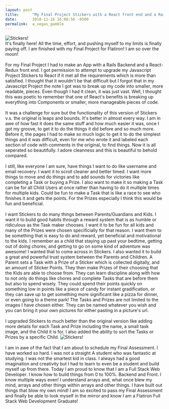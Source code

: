 ```yaml
---
layout: post
title:      "My Final Project Stickers with a React front end and a Rails backend"
date:       2018-11-16 16:08:56 -0500
permalink:  a_vegas_gamble
---
```


![Stickers!](https://i.imgur.com/laJWUo4h.jpg)
<br>
  It's finally here! All the time, effort, and pushing myself to my limits is finally paying off. I am finished with my Final Project for Flatiron! I am so over the moon! 
<br>
<br>
  For my Final Project I had to make an App with a Rails Backend and a React-Redux front end. I got permission to attempt to upgrade my Javascript Project Stickers to React if it met all the requirements which is more than satisfied. I thought that it wouldn't be that difficult but I forgot that in my Javascript Project the note I got was to break up my code into smaller, more readable, pieces. Even though I had it clean, it was just vast. Well, I thought this was poetic to remember that one of React's benefits is breaking up everything into Components or smaller, more manageable pieces of code. 
<br>
<br>
   It was a challenge for sure but the functionality of this version of Stickers v.s. the original is leaps and bounds. It's better in almost every way. I am in awe of how fast it does the same stuff and how much easier it was, once I got my groove, to get it to do the things it did before and so much more. Before it, the pages I had to make so much logic to get it to do the simplest things and it was difficult, even for me who wrote it and labeled each section of code with comments in the original, to find things. Now it is all seperated so beautifully. I adore cleanness and this is beautiful to behold compared. 
<br>
<br>
  I still, like everyone I am sure, have things I want to do like username and email recovery. I want it to scroll cleaner and better timed. I want more things to move and do things and to add sounds for victories like completing a Task or buying a Prize. I also want to make it so making a Task can be for all Child Users at once rather than having to do it multiple times for multiple kids. Could be fun to make a Task that is like a race to see who finishes it and gets the points. For the Prizes especially I think this would be fun and beneficial. 
<br>
<br>
  I want Stickers to do many things between Parents/Guardians and Kids. I want it to build good habits through a reward system that is as humble or ridiculous as the Task maker chooses. I want it to be fun for all kids and many of the Prizes were chosen specificially for that reason. I want them to be something that is easy to do and reward, yet beneficial and motivational to the kids. I remember as a child that staying up past your bedtime, getting out of doing chores, and getting to go on some kind of adventure was awesome! I wanted that to come across in Stickers. I also wanted it to build a great and powerful trust system between the Parents and Children. A Parent sets a Task with a Prize of a Sticker which is collected digitally, and an amount of Sticker Points. They then make Prizes of their choosing that the Kids are able to choose from. They can learn discipline along with how to not only do things like chores and complete Tasks that are before them but also to spend wisely. They could spend their points quickly on something low in points like a piece of candy for instant gradification, or they can save up to get something more significant like a pizza for dinner, or even going to a theme park! The Tasks and Prizes are not limited to the images I have chosen either. They can be named whatever you wish and you can bring it your own pictures for either pasting in a picture's url. 
<br>
<br>
I upgraded Stickers to much better than the original version like adding more details for each Task and Prize including the name, a small task image, and the Child it is for. I also added the ability to sort the Tasks or Prizes by a specific Child.
![Stickers!](https://i.imgur.com/EyG2s4R.jpg)
<br>
<br>
  I am in awe of the fact that I am about to schedule my Final Assessment. I have worked so hard. I was not a straight A student who was fantastic at studying. I was not the smartest kid in class. I always had a good imagination and creativity but I had to learn to even be a student and build myself up from there. Today I am proud to know that I am a Full Stack Web Developer. I know how to build things from 0 to 100%. Backend and Front. I know multiple ways even! I understand arrays and, what once blew my mind, arrays and other things within arrays and other things. I have built out things that blow my own mind! I am so excited to pass my Final Assessment and finally be able to look myself in the mirror and know I am a Flatiron Full Stack Web Development Graduate! 
